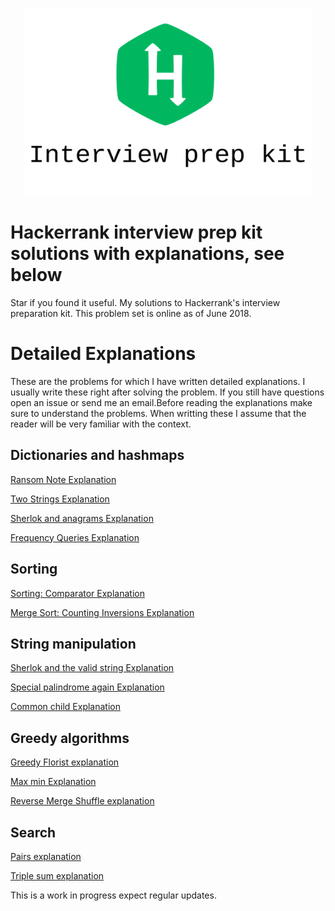 <p align="center">
  <img width="460" height="300" src="logo.svg">
</p>

# Hackerrank interview prep kit solutions with explanations, see below
Star if you found it useful.
My solutions to Hackerrank's interview preparation kit.
This problem set is online as of June 2018.


# Detailed Explanations
These are the problems for which I have written detailed explanations. I usually write these right after solving the problem. If you still have questions open an issue or send me an email.Before reading the explanations make sure to understand the problems. When writting these I assume that the reader will be very familiar with the context.

## Dictionaries and hashmaps
[Ransom Note Explanation](https://medium.com/carlosbf/hash-tables-ransom-note-solution-76ffe7b4d010)

[Two Strings Explanation](https://medium.com/carlosbf/two-strings-solution-d6cff7f5c11c)

[Sherlok and anagrams Explanation](https://medium.com/carlosbf/sherlock-and-anagrams-solution-6ed20bf7c815)

[Frequency Queries Explanation](https://medium.com/carlosbf/frequency-queries-solution-e776d6ac3aa6)

## Sorting

[Sorting: Comparator Explanation](https://medium.com/@carlosbf/sorting-comparator-solution-84f2c12e8c47)

[Merge Sort: Counting Inversions Explanation](https://medium.com/@carlosbf/merge-sort-counting-inversions-solution-46a0b311b20a)

## String manipulation

[Sherlok and the valid string Explanation](https://medium.com/@carlosbf/sherlock-and-the-valid-string-solution-8611ecc9e0d5)

[Special palindrome again Explanation](https://medium.com/carlosbf/special-palindrome-again-solution-80a31ef3c26c)

[Common child Explanation](https://medium.com/carlosbf/common-child-solution-2e3d6dfb2004)

## Greedy algorithms

[Greedy Florist explanation](https://medium.com/@carlosbf/greedy-florist-solution-cc9e7dda76d7)

[Max min Explanation](https://medium.com/@carlosbf/max-min-solution-cecd440ceaad)

[Reverse Merge Shuffle explanation](https://medium.com/@carlosbf/reverse-shuffle-merge-solution-cfc99de8d5e8)

 ## Search

 [Pairs explanation](https://medium.com/carlosbf/pairs-solution-998f6d03c25d)

 [Triple sum explanation](https://medium.com/carlosbf/triple-sum-solution-af1f9bfc00f6)

 This is a work in progress expect regular updates.
